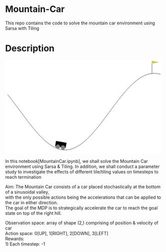 # Mountain-Car
This repo contains the code to solve the mountain car environment using Sarsa with Tiling

# Description
![alt text](https://github.com/kwquan/Mountain-Car/blob/main/mountain_car.png)

In this notebook[MountainCar.ipynb], we shall solve the Mountain Car environment using Sarsa & Tiling. In addition, we shall conduct a parameter study to investigate the effects of different tile/tiling values on timesteps to reach termination 

Aim: The Mountain Car consists of a car placed stochastically at the bottom of a sinusoidal valley, \
     with the only possible actions being the accelerations that can be applied to the car in either direction. \
     The goal of the MDP is to strategically accelerate the car to reach the goal state on top of the right hill. 
     
Observation space: array of shape (2,) comprising of position & velocity of car \
     Action space: 0[UP], 1[RIGHT], 2[DOWN], 3[LEFT] \
          Rewards: \
              1) Each timestep: -1
